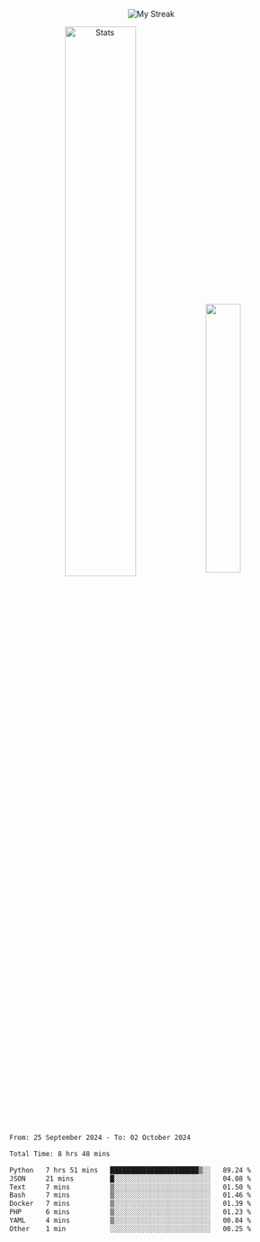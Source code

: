 <p align="center">
<picture>
  <source media="(prefers-color-scheme: dark)" srcset="http://github-readme-streak-stats.herokuapp.com?user=semolik&theme=dark&hide_border=true&background=DD272700">
  <img alt="My Streak" src="http://github-readme-streak-stats.herokuapp.com?user=semolik&hide_border=true">
</picture>
</p>
<div align="center">
  <picture>
    <source media="(prefers-color-scheme: dark)" srcset="https://github-readme-stats.vercel.app/api?username=semolik&show_icons=true&bg_color=DD272700&hide_border=true&theme=dark">
        <img alt="Stats" src="https://github-readme-stats.vercel.app/api?username=semolik&show_icons=true&bg_color=DD272700&hide_border=true" width="50%" >
  </picture>
  <sup>
  <picture>
  <source media="(prefers-color-scheme: dark)" srcset="https://github-readme-stats.vercel.app/api/top-langs/?username=semolik&layout=compact&hide_border=true&bg_color=DD272700&theme=dark">
  <img src="https://github-readme-stats.vercel.app/api/top-langs/?username=semolik&layout=compact&hide_border=true" width="35%" />
  </picture>
  </sup>
</div>
<!--START_SECTION:waka-->

```txt
From: 25 September 2024 - To: 02 October 2024

Total Time: 8 hrs 48 mins

Python   7 hrs 51 mins   ██████████████████████▒░░   89.24 %
JSON     21 mins         █░░░░░░░░░░░░░░░░░░░░░░░░   04.08 %
Text     7 mins          ▒░░░░░░░░░░░░░░░░░░░░░░░░   01.50 %
Bash     7 mins          ▒░░░░░░░░░░░░░░░░░░░░░░░░   01.46 %
Docker   7 mins          ▒░░░░░░░░░░░░░░░░░░░░░░░░   01.39 %
PHP      6 mins          ▒░░░░░░░░░░░░░░░░░░░░░░░░   01.23 %
YAML     4 mins          ▒░░░░░░░░░░░░░░░░░░░░░░░░   00.84 %
Other    1 min           ░░░░░░░░░░░░░░░░░░░░░░░░░   00.25 %
```

<!--END_SECTION:waka-->

